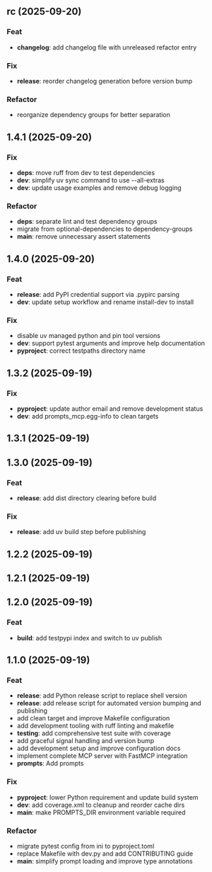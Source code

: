 ## rc (2025-09-20)

### Feat

- **changelog**: add changelog file with unreleased refactor entry

### Fix

- **release**: reorder changelog generation before version bump

### Refactor

- reorganize dependency groups for better separation

## 1.4.1 (2025-09-20)

### Fix

- **deps**: move ruff from dev to test dependencies
- **dev**: simplify uv sync command to use --all-extras
- **dev**: update usage examples and remove debug logging

### Refactor

- **deps**: separate lint and test dependency groups
- migrate from optional-dependencies to dependency-groups
- **main**: remove unnecessary assert statements

## 1.4.0 (2025-09-20)

### Feat

- **release**: add PyPI credential support via .pypirc parsing
- **dev**: update setup workflow and rename install-dev to install

### Fix

- disable uv managed python and pin tool versions
- **dev**: support pytest arguments and improve help documentation
- **pyproject**: correct testpaths directory name

## 1.3.2 (2025-09-19)

### Fix

- **pyproject**: update author email and remove development status
- **dev**: add prompts_mcp.egg-info to clean targets

## 1.3.1 (2025-09-19)

## 1.3.0 (2025-09-19)

### Feat

- **release**: add dist directory clearing before build

### Fix

- **release**: add uv build step before publishing

## 1.2.2 (2025-09-19)

## 1.2.1 (2025-09-19)

## 1.2.0 (2025-09-19)

### Feat

- **build**: add testpypi index and switch to uv publish

## 1.1.0 (2025-09-19)

### Feat

- **release**: add Python release script to replace shell version
- **release**: add release script for automated version bumping and publishing
- add clean target and improve Makefile configuration
- add development tooling with ruff linting and makefile
- **testing**: add comprehensive test suite with coverage
- add graceful signal handling and version bump
- add development setup and improve configuration docs
- implement complete MCP server with FastMCP integration
- **prompts**: Add prompts

### Fix

- **pyproject**: lower Python requirement and update build system
- **dev**: add coverage.xml to cleanup and reorder cache dirs
- **main**: make PROMPTS_DIR environment variable required

### Refactor

- migrate pytest config from ini to pyproject.toml
- replace Makefile with dev.py and add CONTRIBUTING guide
- **main**: simplify prompt loading and improve type annotations
